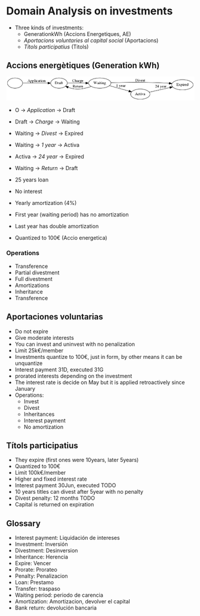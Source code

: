 # Domain Analysis on investments


- Three kinds of investments:
    - GenerationkWh (Accions Energetiques, AE)
    - _Aportacions voluntaries al capital social_ (Aportacions)
    - _Títols participatius_ (Titols)


## Accions energètiques (Generation kWh)

![Energetic Actions States](inversions-generationstates.png)

- O -> _Application_ -> Draft 
- Draft -> _Charge_ -> Waiting
- Waiting -> _Divest_ -> Expired
- Waiting -> _1 year_ -> Activa
- Activa -> _24 year_ -> Expired
- Waiting -> _Return_ -> Draft


- 25 years loan 
- No interest
- Yearly amortization (4%)
- First year (waiting period) has no amortization
- Last year has double amortization
- Quantized to 100€ (Accio energetica)

### Operations

- Transference
- Partial divestment 
- Full divestment
- Amortizations
- Inheritance
- Transference



## Aportaciones voluntarias

- Do not expire
- Give moderate interests
- You can invest and uninvest with no penalization
- Limit 25k€/member
- Investments quantize to 100€, just in form, by other means it can be unquantize
- Interest payment 31D, executed 31G
- prorated interests depending on the investment
- The interest rate is decide on May but it is applied retroactively since January
- Operations:
    - Invest
    - Divest
    - Inheritances
    - Interest payment
    - No amortization


## Títols participatius


- They expire (first ones were 10years, later 5years)
- Quantized to 100€
- Limit 100k€/member
- Higher and fixed interest rate
- Interest payment 30Jun, executed TODO
- 10 years titles can divest after 5year with no penalty
- Divest penalty: 12 months TODO
- Capital is returned on expiration



## Glossary

- Interest payment: Liquidación de intereses
- Investment: Inversión
- Divestment: Desinversion
- Inheritance: Herencia
- Expire: Vencer
- Prorate: Prorateo
- Penalty: Penalizacion
- Loan: Prestamo
- Transfer: traspaso
- Waiting period: periodo de carencia
- Amortization: Amortizacion, devolver el capital
- Bank return: devolución bancaria




